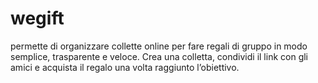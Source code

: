 # wegift
permette di organizzare collette online per fare regali di gruppo in modo semplice, trasparente e veloce. Crea una colletta, condividi il link con gli amici e acquista il regalo una volta raggiunto l’obiettivo.
